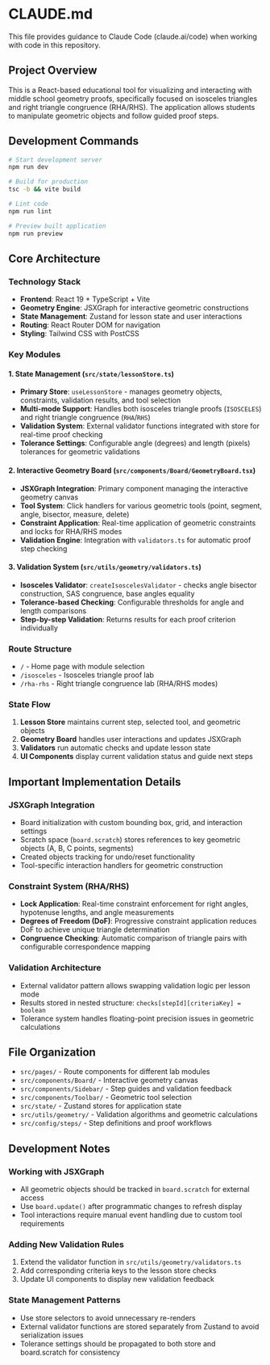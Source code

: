 # CLAUDE.md

This file provides guidance to Claude Code (claude.ai/code) when working with code in this repository.

## Project Overview

This is a React-based educational tool for visualizing and interacting with middle school geometry proofs, specifically focused on isosceles triangles and right triangle congruence (RHA/RHS). The application allows students to manipulate geometric objects and follow guided proof steps.

## Development Commands

```bash
# Start development server
npm run dev

# Build for production
tsc -b && vite build

# Lint code
npm run lint

# Preview built application
npm run preview
```

## Core Architecture

### Technology Stack
- **Frontend**: React 19 + TypeScript + Vite
- **Geometry Engine**: JSXGraph for interactive geometric constructions
- **State Management**: Zustand for lesson state and user interactions
- **Routing**: React Router DOM for navigation
- **Styling**: Tailwind CSS with PostCSS

### Key Modules

#### 1. State Management (`src/state/lessonStore.ts`)
- **Primary Store**: `useLessonStore` - manages geometry objects, constraints, validation results, and tool selection
- **Multi-mode Support**: Handles both isosceles triangle proofs (`ISOSCELES`) and right triangle congruence (`RHA`/`RHS`)
- **Validation System**: External validator functions integrated with store for real-time proof checking
- **Tolerance Settings**: Configurable angle (degrees) and length (pixels) tolerances for geometric validations

#### 2. Interactive Geometry Board (`src/components/Board/GeometryBoard.tsx`)
- **JSXGraph Integration**: Primary component managing the interactive geometry canvas
- **Tool System**: Click handlers for various geometric tools (point, segment, angle, bisector, measure, delete)
- **Constraint Application**: Real-time application of geometric constraints and locks for RHA/RHS modes
- **Validation Engine**: Integration with `validators.ts` for automatic proof step checking

#### 3. Validation System (`src/utils/geometry/validators.ts`)
- **Isosceles Validator**: `createIsoscelesValidator` - checks angle bisector construction, SAS congruence, base angles equality
- **Tolerance-based Checking**: Configurable thresholds for angle and length comparisons
- **Step-by-step Validation**: Returns results for each proof criterion individually

### Route Structure
- `/` - Home page with module selection
- `/isosceles` - Isosceles triangle proof lab
- `/rha-rhs` - Right triangle congruence lab (RHA/RHS modes)

### State Flow
1. **Lesson Store** maintains current step, selected tool, and geometric objects
2. **Geometry Board** handles user interactions and updates JSXGraph
3. **Validators** run automatic checks and update lesson state
4. **UI Components** display current validation status and guide next steps

## Important Implementation Details

### JSXGraph Integration
- Board initialization with custom bounding box, grid, and interaction settings
- Scratch space (`board.scratch`) stores references to key geometric objects (A, B, C points, segments)
- Created objects tracking for undo/reset functionality
- Tool-specific interaction handlers for geometric construction

### Constraint System (RHA/RHS)
- **Lock Application**: Real-time constraint enforcement for right angles, hypotenuse lengths, and angle measurements
- **Degrees of Freedom (DoF)**: Progressive constraint application reduces DoF to achieve unique triangle determination
- **Congruence Checking**: Automatic comparison of triangle pairs with configurable correspondence mapping

### Validation Architecture
- External validator pattern allows swapping validation logic per lesson mode
- Results stored in nested structure: `checks[stepId][criteriaKey] = boolean`
- Tolerance system handles floating-point precision issues in geometric calculations

## File Organization
- `src/pages/` - Route components for different lab modules
- `src/components/Board/` - Interactive geometry canvas
- `src/components/Sidebar/` - Step guides and validation feedback
- `src/components/Toolbar/` - Geometric tool selection
- `src/state/` - Zustand stores for application state
- `src/utils/geometry/` - Validation algorithms and geometric calculations
- `src/config/steps/` - Step definitions and proof workflows

## Development Notes

### Working with JSXGraph
- All geometric objects should be tracked in `board.scratch` for external access
- Use `board.update()` after programmatic changes to refresh display
- Tool interactions require manual event handling due to custom tool requirements

### Adding New Validation Rules
1. Extend the validator function in `src/utils/geometry/validators.ts`
2. Add corresponding criteria keys to the lesson store checks
3. Update UI components to display new validation feedback

### State Management Patterns
- Use store selectors to avoid unnecessary re-renders
- External validator functions are stored separately from Zustand to avoid serialization issues
- Tolerance settings should be propagated to both store and board.scratch for consistency